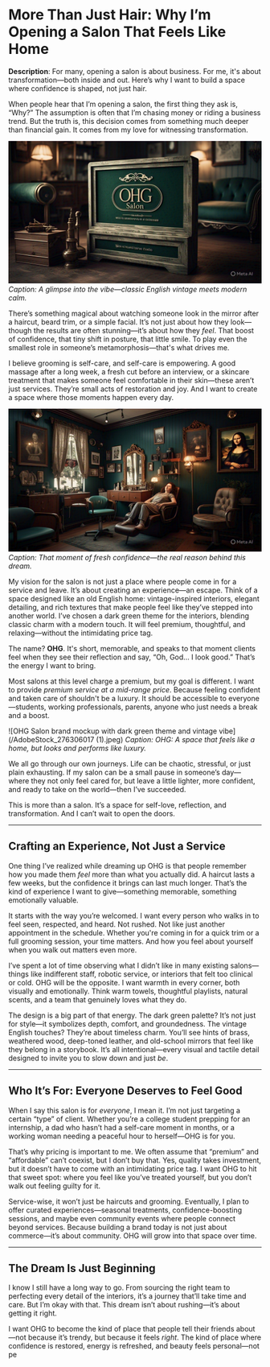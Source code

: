 # More Than Just Hair: Why I’m Opening a Salon That Feels Like Home

**Description**: For many, opening a salon is about business. For me, it's about transformation—both inside and out. Here’s why I want to build a space where confidence is shaped, not just hair.

When people hear that I’m opening a salon, the first thing they ask is, “Why?” The assumption is often that I’m chasing money or riding a business trend. But the truth is, this decision comes from something much deeper than financial gain. It comes from my love for witnessing transformation.

![Vintage salon interior with dark green theme and cozy lighting](/AQOFQAibhFqgKBg-LgifzI2HXrb5x9lCClw2ikmBAZaCCX_BZ3VYn5qJAfpxW_s4ZvXJwKCSZhW2MAp96Wxg6sQsVDTzmsQsbyEPhUT8ysBxTVmt1k_qr1oXNO9NQYFXjjMn6X4be_wxU1vRvoqBjYZLh1Icjg.jpeg)
*Caption: A glimpse into the vibe—classic English vintage meets modern calm.*

There’s something magical about watching someone look in the mirror after a haircut, beard trim, or a simple facial. It’s not just about how they look—though the results are often stunning—it’s about how they *feel*. That boost of confidence, that tiny shift in posture, that little smile. To play even the smallest role in someone’s metamorphosis—that's what drives me.

I believe grooming is self-care, and self-care is empowering. A good massage after a long week, a fresh cut before an interview, or a skincare treatment that makes someone feel comfortable in their skin—these aren’t just services. They’re small acts of restoration and joy. And I want to create a space where those moments happen every day.

![Person smiling at their reflection after grooming session](/AQOcgD8r6dFI0KJVPCCiE91nNihwoD1vmmfXGYTM3Dmt9BOqHPAv_5v48ANBSOp_Vx91fqOZikMf0e2xXo6-fPYQzV3Edt9G9SLDi9Wh0NP1CyrK3rRcUw9_VbELgORhvGhparDvx2xjb_Dhdf9wa7jcBdZ0lw.jpeg)
*Caption: That moment of fresh confidence—the real reason behind this dream.*

My vision for the salon is not just a place where people come in for a service and leave. It’s about creating an experience—an escape. Think of a space designed like an old English home: vintage-inspired interiors, elegant detailing, and rich textures that make people feel like they’ve stepped into another world. I’ve chosen a dark green theme for the interiors, blending classic charm with a modern touch. It will feel premium, thoughtful, and relaxing—without the intimidating price tag.

The name? **OHG**. It's short, memorable, and speaks to that moment clients feel when they see their reflection and say, “Oh, God… I look good.” That’s the energy I want to bring.

Most salons at this level charge a premium, but my goal is different. I want to provide *premium service at a mid-range price*. Because feeling confident and taken care of shouldn't be a luxury. It should be accessible to everyone—students, working professionals, parents, anyone who just needs a break and a boost.

![OHG Salon brand mockup with dark green theme and vintage vibe](/AdobeStock_276306017 (1).jpeg)
*Caption: OHG: A space that feels like a home, but looks and performs like luxury.*

We all go through our own journeys. Life can be chaotic, stressful, or just plain exhausting. If my salon can be a small pause in someone’s day—where they not only feel cared for, but leave a little lighter, more confident, and ready to take on the world—then I’ve succeeded.

This is more than a salon. It’s a space for self-love, reflection, and transformation. And I can’t wait to open the doors.

---

## Crafting an Experience, Not Just a Service

One thing I’ve realized while dreaming up OHG is that people remember how you made them *feel* more than what you actually did. A haircut lasts a few weeks, but the confidence it brings can last much longer. That’s the kind of experience I want to give—something memorable, something emotionally valuable.

It starts with the way you’re welcomed. I want every person who walks in to feel seen, respected, and heard. Not rushed. Not like just another appointment in the schedule. Whether you're coming in for a quick trim or a full grooming session, your time matters. And how you feel about yourself when you walk out matters even more.

I’ve spent a lot of time observing what I didn’t like in many existing salons—things like indifferent staff, robotic service, or interiors that felt too clinical or cold. OHG will be the opposite. I want warmth in every corner, both visually and emotionally. Think warm towels, thoughtful playlists, natural scents, and a team that genuinely loves what they do.

The design is a big part of that energy. The dark green palette? It’s not just for style—it symbolizes depth, comfort, and groundedness. The vintage English touches? They’re about timeless charm. You’ll see hints of brass, weathered wood, deep-toned leather, and old-school mirrors that feel like they belong in a storybook. It’s all intentional—every visual and tactile detail designed to invite you to slow down and just *be*.

---

## Who It’s For: Everyone Deserves to Feel Good

When I say this salon is for *everyone*, I mean it. I’m not just targeting a certain “type” of client. Whether you’re a college student prepping for an internship, a dad who hasn’t had a self-care moment in months, or a working woman needing a peaceful hour to herself—OHG is for you.

That’s why pricing is important to me. We often assume that “premium” and “affordable” can’t coexist, but I don’t buy that. Yes, quality takes investment, but it doesn’t have to come with an intimidating price tag. I want OHG to hit that sweet spot: where you feel like you’ve treated yourself, but you don’t walk out feeling guilty for it.

Service-wise, it won’t just be haircuts and grooming. Eventually, I plan to offer curated experiences—seasonal treatments, confidence-boosting sessions, and maybe even community events where people connect beyond services. Because building a brand today is not just about commerce—it’s about community. OHG will grow into that space over time.

---

## The Dream Is Just Beginning

I know I still have a long way to go. From sourcing the right team to perfecting every detail of the interiors, it’s a journey that’ll take time and care. But I’m okay with that. This dream isn’t about rushing—it’s about getting it right.

I want OHG to become the kind of place that people tell their friends about—not because it’s trendy, but because it feels *right*. The kind of place where confidence is restored, energy is refreshed, and beauty feels personal—not pe
